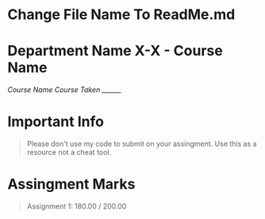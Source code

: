 # Change File Name To ReadMe.md
# Department Name X-X - Course Name

*Course Name*
*Course Taken ______*

# Important Info 

>Please don't use my code to submit on your assingment. Use this as a resource not a cheat tool.   

# Assingment Marks  

>Assignment 1: 180.00 / 200.00

